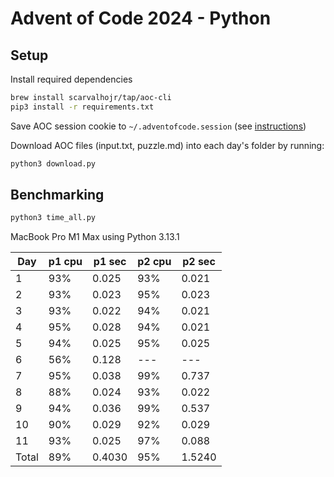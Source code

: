 # Advent of Code 2024 - Python

## Setup

Install required dependencies
``` sh
brew install scarvalhojr/tap/aoc-cli
pip3 install -r requirements.txt
```

Save AOC session cookie to `~/.adventofcode.session` (see [instructions](https://github.com/scarvalhojr/aoc-cli?tab=readme-ov-file#session-cookie-))

Download AOC files (input.txt, puzzle.md) into each day's folder by running:
``` sh
python3 download.py
```

## Benchmarking
``` sh
python3 time_all.py
```

MacBook Pro M1 Max using Python 3.13.1

| Day | p1 cpu | p1 sec | p2 cpu | p2 sec |
| --- | --- | --- | --- | --- |
| 1 | 93% | 0.025 | 93% | 0.021 |
| 2 | 93% | 0.023 | 95% | 0.023 |
| 3 | 93% | 0.022 | 94% | 0.021 |
| 4 | 95% | 0.028 | 94% | 0.021 |
| 5 | 94% | 0.025 | 95% | 0.025 |
| 6 | 56% | 0.128 | --- | --- |
| 7 | 95% | 0.038 | 99% | 0.737 |
| 8 | 88% | 0.024 | 93% | 0.022 |
| 9 | 94% | 0.036 | 99% | 0.537 |
| 10 | 90% | 0.029 | 92% | 0.029 |
| 11 | 93% | 0.025 | 97% | 0.088 |
| Total | 89% | 0.4030 | 95% | 1.5240 |